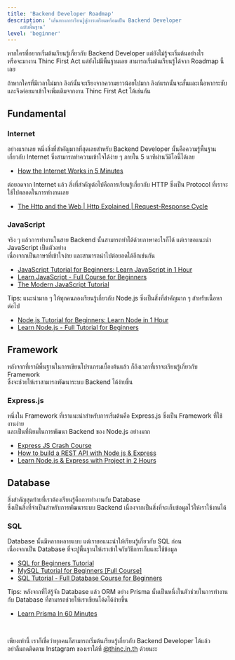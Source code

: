 ```yaml
---
title: 'Backend Developer Roadmap'
description: 'เส้นทางการเรียนรู้สู่การเตรียมพร้อมเป็น Backend Developer
    ฉบับพื้นฐาน'
level: 'beginner'
---
```


หากใครที่อยากเริ่มต้นเรียนรู้เกี่ยวกับ Backend Developer แต่ยังไม่รู้จะเริ่มต้นอย่างไร<br />หรือจะมางาน Thinc First Act แต่ยังไม่มีพื้นฐานเลย สามารถเริ่มต้นเรียนรู้ได้จาก Roadmap นี้เลย

ถ้าหากใครที่มีเวลาไม่มาก ลิงก์นั้นจะเรียงจากความยาวน้อยไปมาก ลิงก์แรกนั้นจะสั้นและเนื้อหากระชับ<br />และจึงค่อยมาเข้าใจเพิ่มเติมจากงาน Thinc First Act ได้เช่นกัน

## Fundamental

### Internet

อย่างแรกเลย หนึ่งสิ่งที่สำคัญมากที่สุดเลยสำหรับ Backend Developer นั้นคือความรู้พื้นฐาน<br />เกี่ยวกับ Internet ซึ่งสามารถทำความเข้าใจได้ง่าย ๆ ภายใน 5 นาทีผ่านวีดีโอนี้ได้เลย

-   [How the Internet Works in 5 Minutes](https://www.youtube.com/watch?v=7_LPdttKXPc)

ต่อยอดจาก Internet แล้ว สิ่งที่สำคัญต่อไปคือการเรียนรู้เกี่ยวกับ HTTP ซึ่งเป็น Protocol ที่เราจะใช้ไปตลอดในการทำงานเลย

-   [The Http and the Web | Http Explained | Request-Response Cycle](https://www.youtube.com/watch?v=eesqK59rhGA)

### JavaScript

จริง ๆ แล้วการทำงานในสาย Backend นั้นสามารถทำได้ด้วยภาษาอะไรก็ได้ แต่เราขอแนะนำ JavaScript เป็นตัวอย่าง<br />เนื่องจากเป็นภาษาที่เข้าใจง่าย และสามารถนำไปต่อยอดได้อีกเช่นกัน

-   [JavaScript Tutorial for Beginners: Learn JavaScript in 1 Hour](https://www.youtube.com/watch?v=W6NZfCO5SIk)
-   [Learn JavaScript - Full Course for Beginners](https://www.youtube.com/watch?v=PkZNo7MFNFg)
-   [The Modern JavaScript Tutorial](https://javascript.info/)

Tips: แนะนำมาก ๆ ให้ทุกคนลองเรียนรู้เกี่ยวกับ Node.js ซึ่งเป็นสิ่งที่สำคัญมาก ๆ สำหรับเนื้อหาต่อไป

-   [Node.js Tutorial for Beginners: Learn Node in 1 Hour](https://www.youtube.com/watch?v=TlB_eWDSMt4)
-   [Learn Node.js - Full Tutorial for Beginners](https://www.youtube.com/watch?v=RLtyhwFtXQA)

## Framework

หลังจากที่เรามีพื้นฐานในการเขียนโปรแกรมเบื้องต้นแล้ว ก็ถึงเวลาที่เราจะเรียนรู้เกี่ยวกับ Framework<br />ซึ่งจะช่วยให้เราสามารถพัฒนาระบบ Backend ได้ง่ายขึ้น

### Express.js

หนึ่งใน Framework ที่เราแนะนำสำหรับการเริ่มต้นคือ Express.js ซึ่งเป็น Framework ที่ใช้งานง่าย<br />และเป็นที่นิยมในการพัฒนา Backend ของ Node.js อย่างมาก

-   [Express JS Crash Course](https://www.youtube.com/watch?v=L72fhGm1tfE)
-   [How to build a REST API with Node js & Express](https://www.youtube.com/watch?v=pKd0Rpw7O48)
-   [Learn Node.js & Express with Project in 2 Hours](https://www.youtube.com/watch?v=H9M02of22z4)

## Database

สิ่งสำคัญสุดท้ายที่เราต้องเรียนรู้คือการทำงานกับ Database<br />ซึ่งเป็นสิ่งที่จำเป็นสำหรับการพัฒนาระบบ Backend เนื่องจากเป็นสิ่งที่จะเก็บข้อมูลไว้ให้เราใช้งานได้

### SQL

Database นั้นมีหลากหลายแบบ แต่เราขอแนะนำให้เรียนรู้เกี่ยวกับ SQL ก่อน<br />เนื่องจากเป็น Database ที่จะปูพื้นฐานให้เราเข้าใจกับวิธีการเก็บและใช้ข้อมูล

-   [SQL for Beginners Tutorial](https://www.youtube.com/watch?v=h0nxCDiD-zg)
-   [MySQL Tutorial for Beginners [Full Course]](https://www.youtube.com/watch?v=7S_tz1z_5bA)
-   [SQL Tutorial - Full Database Course for Beginners](https://www.youtube.com/watch?v=HXV3zeQKqGY)

Tips: หลังจากที่ได้รู้จัก Database แล้ว ORM อย่าง Prisma นั้นเป็นหนึ่งในตัวช่วยในการทำงานกับ Database ที่สามารถช่วยให้เราเขียนโค้ดได้ง่ายขึ้น

-   [Learn Prisma In 60 Minutes](https://www.youtube.com/watch?v=RebA5J-rlwg)

<br />

เพียงเท่านี้ เราก็เชื่อว่าทุกคนก็สามารถเริ่มต้นเรียนรู้เกี่ยวกับ Backend Developer ได้แล้ว<br />อย่าลืมกดติดตาม Instagram ของเราได้ที่ [@thinc.in.th](https://instagram.com/thinc.in.th) ด้วยนะะ
